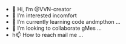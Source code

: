 - 👋 Hi, I’m @VVN-creator
- 👀 I’m interested incomfort
- 🌱 I’m currently learning code andmpthon ...
- 💞️ I’m looking to collaborate gMes ...
- h📫 How to reach mail me ...

<!---
VVN-creator/VVN-creator is a ✨ special ✨ repository because its `README.md` (this file) appears on your GitHub profile.
You can click the Preview link to take a look at your changes.
--->
